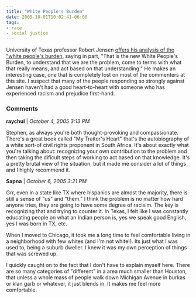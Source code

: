```yaml
---
title: "White People's Burden"
date: 2005-10-01T10:02:41-06:00
tags:
- race
- social justice
---
```


University of Texas professor Robert Jensen [offers his analysis of the "white people's burden](https://www.alternet.org/2005/08/white_peoples_burden), saying in part, "That is the new White People's Burden, to understand that we are the problem, come to terms with what that really means, and act based on that understanding." He makes an interesting case, one that is completely lost on most of the commenters at this site. I suspect that many of the people responding so strongly against Jensen haven't had a good heart-to-heart with someone who has experienced racism and prejudice first-hand.
<!-- truncate -->
### Comments

**raychul** | _October 4, 2005 3:13 PM_

Stephen, as always you're both thought-provoking and compassionate. There's a great book called "My Traitor's Heart" that's the autobiography of a white sort-of civil rights proponent in South Africa. It's about exactly what you're talking about: recognizing your own contribution to the problem and then taking the dificult steps of working to act based on that knowledge. It's a pretty brutal view of the situation, but it made me consider a lot of things and I highly recommend it.

**Sapna** | _October 6, 2005 3:21 PM_

Grr, even in a state like TX where hispanics are almost the majority, there is still a sense of "us" and "them." I think the problem is no matter how hard anyone tries, they are going to have some degree of racisim. The key is recognizing that and trying to counter it. In Texas, I felt like I was constantly educating people on what an Indian person is, yes we speak good English, yes I was born in TX, etc.

When I moved to Chicago, it took me a long time to feel comfortable living in a neighborhood with few whites (and I'm not white!). Its just what I was used to, being a suburb dweller. I knew it was my own perception of things that was screwed up.

I quickly caught on to the fact that I don't have to explain myself here. There are so many categories of "different" in a area much smaller than Houston, that unless a whole mass of people walk down Michigan Avenue in burkas or klan garb or whatever, it just blends in. It makes me feel more comfortable.
